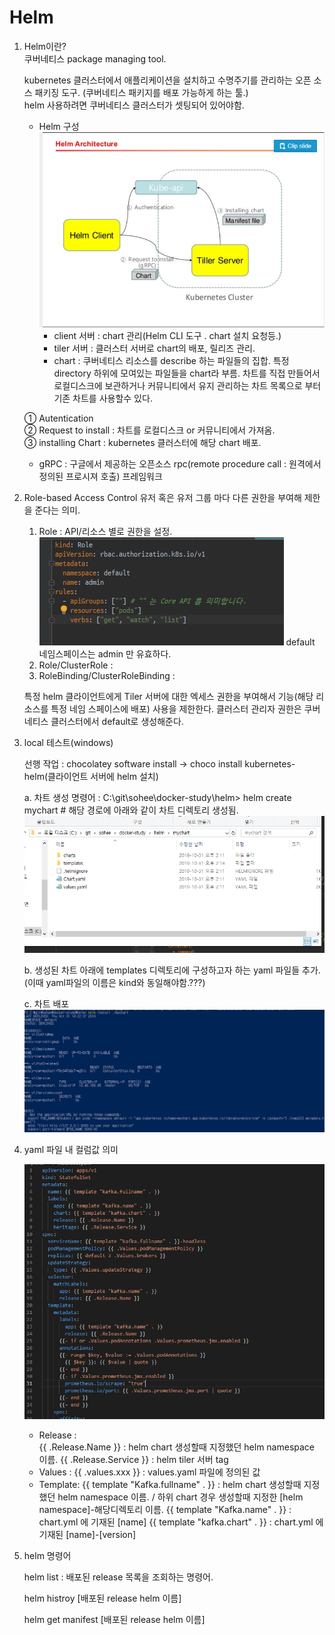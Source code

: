 # Helm

1. Helm이란? <br>
    쿠버네티스 package managing tool.   
    
    kubernetes 클러스터에서 애플리케이션을 설치하고 수명주기를 관리하는 오픈 소스 패키징 도구. (쿠버네티스 패키지를 배포 가능하게 하는 툴.)  
    helm 사용하려면 쿠버네티스 클러스터가 셋팅되어 있어야함.  
    
    * Helm 구성      
    ![topic-list](../image/HelmArchitecture.PNG)   
        - client 서버 :  chart 관리(Helm CLI 도구 . chart 설치 요청등.)
        - tiler 서버 : 클러스터 서버로 chart의 배포, 릴리즈 관리.
        - chart :  쿠버네티스 리소스를 describe 하는 파일들의 집합.  특정 directory 하위에 모여있는 파일들을 chart라 부름.
                   차트를 직접 만들어서 로컬디스크에 보관하거나 커뮤니티에서 유지 관리하는 차트 목록으로 부터 기존 차트를 사용할수 있다.
        
    ① Autentication  
    ② Request to install : 차트를 로컬디스크 or 커뮤니티에서 가져옴.  
    ③ installing Chart   : kubernetes 클러스터에 해당 chart 배포.  
    
    * gRPC : 구글에서 제공하는 오픈소스 rpc(remote procedure call : 원격에서 정의된 프로시져 호출) 프레임워크
    
    
2. Role-based Access Control
    유저 혹은 유저 그룹 마다 다른 권한을 부여해 제한을 준다는 의미. 
    1. Role : API/리소스 별로 권한을 설정. 
    ![topic-list](../image/helm/Role.PNG)
    default 네임스페이스는 admin 만 유효하다. 
    2. Role/ClusterRole : 
    3. RoleBinding/ClusterRoleBinding :  
    
    특정 helm 클라이언트에게 Tiler 서버에 대한 엑세스 권한을 부여해서 기능(해당 리소스를 특정 네임 스페이스에 배포) 사용을 제한한다.
    클러스터 관리자 권한은 쿠버네티스 클러스터에서 default로 생성해준다.   
        
        
3. local 테스트(windows) 
 
    선행 작업 :  chocolatey software install -> choco install kubernetes-helm(클라이언트 서버에 helm 설치)
 
    a. 차트 생성 명령어 : C:\git\sohee\docker-study\helm> helm create mychart  # 해당 경로에 아래와 같이 차트 디렉토리 생성됨.
        ![topic-list](../image/helm/directoryStructure.PNG)
    
    b. 생성된 차트 아래에 templates 디렉토리에 구성하고자 하는 yaml 파일들 추가. (이때 yaml파일의 이름은 kind와 동일해야함.???)

    c. 차트 배포
        ![topic-list](../image/helm/addyaml.PNG)
        
        

4. yaml 파일 내 컬럼값 의미

     ![topic-list](../image/helm/example3.PNG)

    * Release :  
        {{ .Release.Name }} : helm chart 생성할때 지정했던 helm namespace 이름.
        {{ .Release.Service }} : helm tiler 서버 tag
    * Values :
        {{ .values.xxx }} : values.yaml 파일에 정의된 값 
    * Template:
        {{ template "Kafka.fullname" . }} :  helm chart 생성할때 지정했던 helm namespace 이름. / 하위 chart 경우  생성할때 지정한 [helm namespace]-해당디렉토리 이름.
        {{ template "Kafka.name" . }} : chart.yml 에 기재된 [name]
        {{ template "kafka.chart" . }} : chart.yml 에 기재된 [name]-[version]
        

4. helm 명령어
    
    helm list : 배포된 release 목록을 조회하는 명령어.
    
    helm histroy [배포된 release helm 이름]
    
    helm get manifest [배포된 release helm 이름]

           
           
